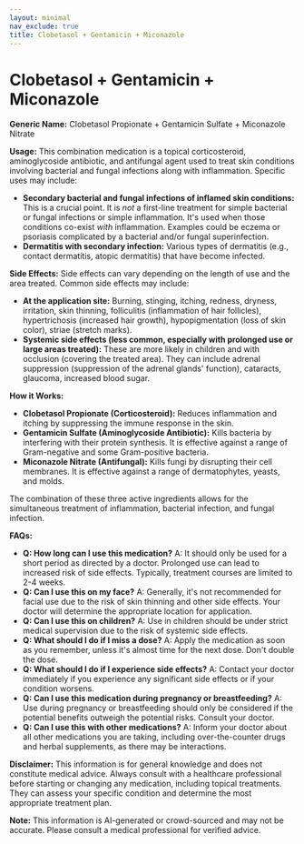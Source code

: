 ```yaml
---
layout: minimal
nav_exclude: true
title: Clobetasol + Gentamicin + Miconazole
---
```


# Clobetasol + Gentamicin + Miconazole

**Generic Name:** Clobetasol Propionate + Gentamicin Sulfate + Miconazole Nitrate

**Usage:** This combination medication is a topical corticosteroid, aminoglycoside antibiotic, and antifungal agent used to treat skin conditions involving bacterial and fungal infections along with inflammation.  Specific uses may include:

* **Secondary bacterial and fungal infections of inflamed skin conditions:** This is a crucial point.  It is *not* a first-line treatment for simple bacterial or fungal infections or simple inflammation. It's used when those conditions co-exist *with* inflammation. Examples could be eczema or psoriasis complicated by a bacterial and/or fungal superinfection.
* **Dermatitis with secondary infection:**  Various types of dermatitis (e.g., contact dermatitis, atopic dermatitis) that have become infected.


**Side Effects:**  Side effects can vary depending on the length of use and the area treated. Common side effects may include:

* **At the application site:** Burning, stinging, itching, redness, dryness, irritation, skin thinning,  folliculitis (inflammation of hair follicles), hypertrichosis (increased hair growth), hypopigmentation (loss of skin color), striae (stretch marks).
* **Systemic side effects (less common, especially with prolonged use or large areas treated):**  These are more likely in children and with occlusion (covering the treated area).  They can include adrenal suppression (suppression of the adrenal glands' function), cataracts, glaucoma, increased blood sugar.


**How it Works:**

* **Clobetasol Propionate (Corticosteroid):** Reduces inflammation and itching by suppressing the immune response in the skin.
* **Gentamicin Sulfate (Aminoglycoside Antibiotic):** Kills bacteria by interfering with their protein synthesis. It is effective against a range of Gram-negative and some Gram-positive bacteria.
* **Miconazole Nitrate (Antifungal):** Kills fungi by disrupting their cell membranes.  It is effective against a range of dermatophytes, yeasts, and molds.

The combination of these three active ingredients allows for the simultaneous treatment of inflammation, bacterial infection, and fungal infection.


**FAQs:**

* **Q: How long can I use this medication?** A:  It should only be used for a short period as directed by a doctor.  Prolonged use can lead to increased risk of side effects. Typically, treatment courses are limited to 2-4 weeks.
* **Q: Can I use this on my face?** A:  Generally, it's not recommended for facial use due to the risk of skin thinning and other side effects.  Your doctor will determine the appropriate location for application.
* **Q: Can I use this on children?** A: Use in children should be under strict medical supervision due to the risk of systemic side effects.
* **Q: What should I do if I miss a dose?** A: Apply the medication as soon as you remember, unless it's almost time for the next dose.  Don't double the dose.
* **Q: What should I do if I experience side effects?** A: Contact your doctor immediately if you experience any significant side effects or if your condition worsens.
* **Q: Can I use this medication during pregnancy or breastfeeding?** A: Use during pregnancy or breastfeeding should only be considered if the potential benefits outweigh the potential risks.  Consult your doctor.
* **Q: Can I use this with other medications?** A: Inform your doctor about all other medications you are taking, including over-the-counter drugs and herbal supplements, as there may be interactions.


**Disclaimer:** This information is for general knowledge and does not constitute medical advice. Always consult with a healthcare professional before starting or changing any medication, including topical treatments.  They can assess your specific condition and determine the most appropriate treatment plan.


**Note:** This information is AI-generated or crowd-sourced and may not be accurate. Please consult a medical professional for verified advice.